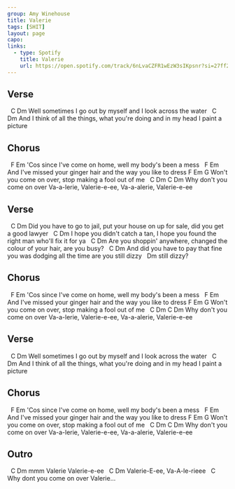 ```yaml
---
group: Amy Winehouse
title: Valerie
tags: [SHIT]
layout: page
capo: 
links: 
  - type: Spotify
    title: Valerie
    url: https://open.spotify.com/track/6nLvaCZFR1wEzW3sIKpsnr?si=27ff2b0c35f947ee
---
```


## Verse

&nbsp;   C                                                  Dm
Well sometimes I go out by myself and I look across the water
&nbsp;   C                                                                     Dm
And I think of all the things, what you're doing and in my head I paint a picture

## Chorus

&nbsp;     F                                Em
'Cos since I've come on home, well my body's been a mess
&nbsp;        F                                   Em
And I've missed your ginger hair and the way you like to dress
F                            Em                   G
Won't you come on over, stop making a fool out of me
&nbsp;                                  C             Dm           C             Dm
Why don't you come on over Va-a-lerie, Valerie-e-ee, Va-a-alerie, Valerie-e-ee

## Verse

&nbsp;       C                                                                     Dm
Did you have to go to jail, put your house on up for sale, did you get a good lawyer
&nbsp;          C                                                                Dm
I hope you didn't catch a tan, I hope you found the right man who'll fix it for ya
&nbsp;       C                                                           Dm
Are you shoppin' anywhere, changed the colour of your hair, are you busy?
&nbsp;           C                                                                Dm
And did you have to pay that fine you was dodging all the time are you still dizzy
&nbsp;     Dm
still dizzy?

## Chorus

&nbsp;     F                                Em
'Cos since I've come on home, well my body's been a mess
&nbsp;        F                                   Em
And I've missed your ginger hair and the way you like to dress
F                            Em                   G
Won't you come on over, stop making a fool out of me
&nbsp;                                  C             Dm           C             Dm
Why don't you come on over Va-a-lerie, Valerie-e-ee, Va-a-alerie, Valerie-e-ee

## Verse

&nbsp;   C                                                  Dm
Well sometimes I go out by myself and I look across the water
&nbsp;   C                                                                     Dm
And I think of all the things, what you're doing and in my head I paint a picture

## Chorus

&nbsp;     F                                Em
'Cos since I've come on home, well my body's been a mess
&nbsp;        F                                   Em
And I've missed your ginger hair and the way you like to dress
F                            Em                   G
Won't you come on over, stop making a fool out of me
&nbsp;                                  C             Dm           C             Dm
Why don't you come on over Va-a-lerie, Valerie-e-ee, Va-a-alerie, Valerie-e-ee

## Outro

&nbsp;    C           Dm
mmm Valerie     Valerie-e-ee
&nbsp;    C                Dm
Valerie-E-ee, Va-A-le-rieee
&nbsp;                         C
Why dont you come on over Valerie...

